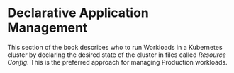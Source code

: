 # Declarative Application Management

This section of the book describes who to run Workloads in a Kubernetes cluster by declaring
the desired state of the cluster in files called *Resource Config*.  This is the preferred
approach for managing Production workloads.